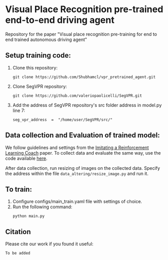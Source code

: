 # Visual Place Recognition pre-trained end-to-end driving agent

  

Repository for the paper "Visual place recognition pre-training for end to end trained autonomous driving agent"


## Setup training code:
1. Clone this repository:
	```
	git clone https://github.com/Shubhamcl/vpr_pretrained_agent.git
	```

 2. Clone SegVPR repository:
	```
	git clone https://github.com/valeriopaolicelli/SegVPR.git
	```

2. Add the address of SegVPR repository's src folder address in model.py line 7:
	```
	seg_vpr_address  =  "/home/user/SegVPR/src/"
	```

## Data collection and Evaluation of trained model:  
We follow guidelines and settings from the [Imitating a Reinforcement Learning Coach](https://arxiv.org/abs/2108.08265) paper. To collect data and evaluate the same way, use the code available [here](https://github.com/zhejz/carla-roach/tree/main).

After data collection, run resizing of images on the collected data. Specify the address within the file `data_altering/resize_image.py` and run it.


## To train:

1. Configure configs/main_train.yaml file with settings of choice.
2. Run the following command:
	```
	python main.py
	```
## Citation
Please cite our work if you found it useful:
```
To be added
```
